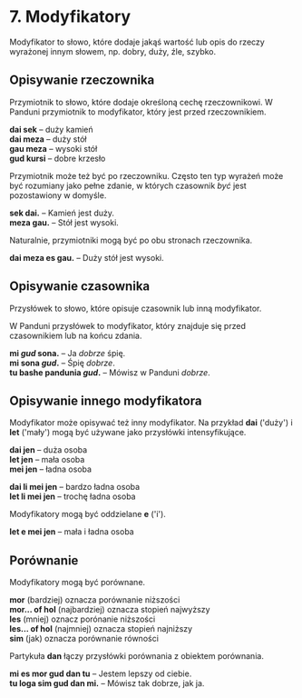 
# 7. Modyfikatory

Modyfikator to słowo, które dodaje jakąś wartość lub opis do rzeczy wyrażonej innym słowem, np. dobry, duży, źle, szybko.

## Opisywanie rzeczownika

Przymiotnik to słowo, które dodaje określoną cechę rzeczownikowi.
W Panduni przymiotnik to modyfikator, który jest przed rzeczownikiem.

**dai sek**
– duży kamień  
**dai meza**
– duży stół  
**gau meza**
– wysoki stół  
**gud kursi**
– dobre krzesło

Przymiotnik może też być po rzeczowniku.
Często ten typ wyrażeń może być rozumiany jako pełne zdanie, w których czasownik _być_ jest pozostawiony w domyśle.

**sek dai.**
– Kamień jest duży.  
**meza gau.**
– Stół jest wysoki.

Naturalnie, przymiotniki mogą być po obu stronach rzeczownika.

**dai meza es gau.**
– Duży stół jest wysoki.


## Opisywanie czasownika

Przysłówek to słowo, które opisuje czasownik lub inną modyfikator.

W Panduni przysłówek to modyfikator, który znajduje się przed czasownikiem lub na końcu zdania.

**mi _gud_ sona.**
– Ja _dobrze_ śpię.  
**mi sona _gud_.**
– Śpię _dobrze_.  
**tu bashe pandunia _gud_.**
– Mówisz w Panduni _dobrze_.


## Opisywanie innego modyfikatora

Modyfikator może opisywać też inny modyfikator.
Na przykład
**dai**
('duży') i
**let**
('mały') mogą być używane jako przysłówki intensyfikujące.

**dai jen**
– duża osoba  
**let jen**
– mała osoba  
**mei jen**
– ładna osoba

**dai li mei jen**
– bardzo ładna osoba  
**let li mei jen**
– trochę ładna osoba

Modyfikatory mogą być oddzielane
**e**
('i').

**let e mei jen**
– mała i ładna osoba


## Porównanie

Modyfikatory mogą być porównane.

**mor**
(bardziej) oznacza porównanie niższości  
**mor... of hol**
(najbardziej) oznacza stopień najwyższy  
**les**
(mniej) oznacz porónanie niższości  
**les... of hol**
(najmniej) oznacza stopień najniższy  
**sim**
(jak) oznacza porównanie równości

Partykuła
**dan**
łączy przysłówki porównania z obiektem porównania.

**mi es mor gud dan tu**
– Jestem lepszy od ciebie.  
**tu loga sim gud dan mi.**
– Mówisz tak dobrze, jak ja.

